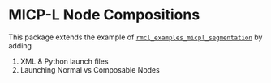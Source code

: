 # MICP-L Node Compositions

This package extends the example of [`rmcl_examples_micpl_segmentation`](/rmcl_examples_micpl_segmentation/) by adding
1. XML & Python launch files
2. Launching Normal vs Composable Nodes
